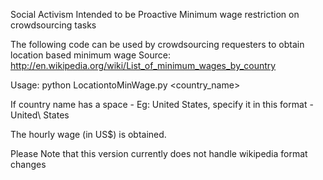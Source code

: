 Social Activism Intended to be Proactive
Minimum wage restriction on crowdsourcing tasks

The following code can be used by crowdsourcing requesters to obtain location based minimum wage
Source: http://en.wikipedia.org/wiki/List_of_minimum_wages_by_country

Usage:
python LocationtoMinWage.py <country_name>

If country name has a space - Eg: United States, specify it in this format - United\ States

The hourly wage (in US$) is obtained.

Please Note that this version currently does not handle wikipedia format changes
